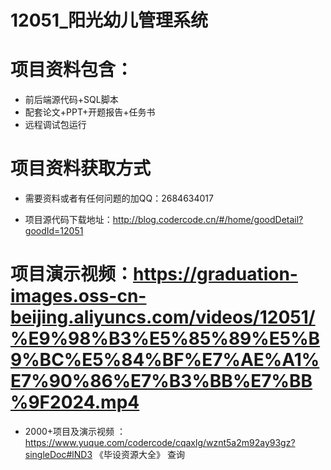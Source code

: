  #  12051_阳光幼儿管理系统
 
 #  项目资料包含：
 *  前后端源代码+SQL脚本
 *  配套论文+PPT+开题报告+任务书
 *  远程调试包运行

 #  项目资料获取方式
 *  需要资料或者有任何问题的加QQ：2684634017

 *  项目源代码下载地址：http://blog.codercode.cn/#/home/goodDetail?goodId=12051
   
 #  项目演示视频：https://graduation-images.oss-cn-beijing.aliyuncs.com/videos/12051/%E9%98%B3%E5%85%89%E5%B9%BC%E5%84%BF%E7%AE%A1%E7%90%86%E7%B3%BB%E7%BB%9F2024.mp4
          
 *  2000+项目及演示视频 ：https://www.yuque.com/codercode/cqaxlg/wznt5a2m92ay93gz?singleDoc#lND3 《毕设资源大全》
   查询
